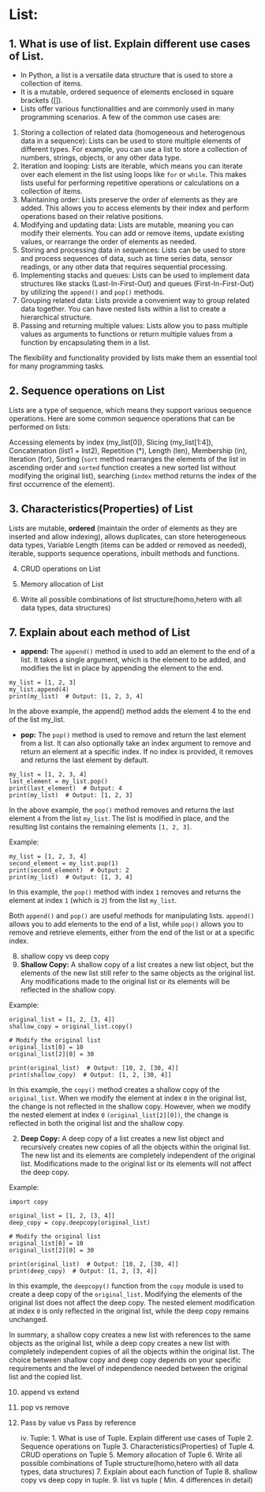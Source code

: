 # List:
          
## 1. What is use of list. Explain different use cases of List.
- In Python, a list is a versatile data structure that is used to store a collection of items.
- It is a mutable, ordered sequence of elements enclosed in square brackets ([]).
- Lists offer various functionalities and are commonly used in many programming scenarios. A few of the common use cases are:

1. Storing a collection of related data (homogeneous and heterogenous data in a sequence): Lists can be used to store multiple elements of different types. For example, you can use a list to store a collection of numbers, strings, objects, or any other data type.
2. Iteration and looping: Lists are iterable, which means you can iterate over each element in the list using loops like `for` or `while`. This makes lists useful for performing repetitive operations or calculations on a collection of items.
3. Maintaining order: Lists preserve the order of elements as they are added. This allows you to access elements by their index and perform operations based on their relative positions.
4. Modifying and updating data: Lists are mutable, meaning you can modify their elements. You can add or remove items, update existing values, or rearrange the order of elements as needed.
5. Storing and processing data in sequences: Lists can be used to store and process sequences of data, such as time series data, sensor readings, or any other data that requires sequential processing.
6. Implementing stacks and queues: Lists can be used to implement data structures like stacks (Last-In-First-Out) and queues (First-In-First-Out) by utilizing the `append()` and `pop()` methods.
7. Grouping related data: Lists provide a convenient way to group related data together. You can have nested lists within a list to create a hierarchical structure.
8. Passing and returning multiple values: Lists allow you to pass multiple values as arguments to functions or return multiple values from a function by encapsulating them in a list.

The flexibility and functionality provided by lists make them an essential tool for many programming tasks.

## 2. Sequence operations on List
Lists are a type of sequence, which means they support various sequence operations. Here are some common sequence operations that can be performed on lists:

Accessing elements by index (my_list[0]), Slicing (my_list[1:4]), Concatenation (list1 + list2), Repetition (*), Length (len), Membership (in), Iteration (for), Sorting (`sort` method rearranges the elements of the list in ascending order and `sorted` function creates a new sorted list without modifying the original list), searching (`index` method returns the index of the first occurrence of the element).

## 3. Characteristics(Properties) of List

Lists are mutable, **ordered** (maintain the order of elements as they are inserted and allow indexing), allows duplicates, can store heterogeneous data types, Variable Length (items can be added or removed as needed), iterable, supports sequence operations, inbuilt methods and functions.

4. CRUD operations on List


5. Memory allocation of List


6. Write all possible combinations of list structure(homo,hetero with all data types, data structures)


## 7. Explain about each method of List
- **append:** The `append()` method is used to add an element to the end of a list. It takes a single argument, which is the element to be added, and modifies the list in place by appending the element to the end.
```
my_list = [1, 2, 3]
my_list.append(4)
print(my_list)  # Output: [1, 2, 3, 4]
```
In the above example, the append() method adds the element 4 to the end of the list my_list.

- **pop:** The `pop()` method is used to remove and return the last element from a list. It can also optionally take an index argument to remove and return an element at a specific index. If no index is provided, it removes and returns the last element by default.

```
my_list = [1, 2, 3, 4]
last_element = my_list.pop()
print(last_element)  # Output: 4
print(my_list)  # Output: [1, 2, 3]
```

In the above example, the `pop()` method removes and returns the last element `4` from the list `my_list`. The list is modified in place, and the resulting list contains the remaining elements `[1, 2, 3]`.

Example:
```
my_list = [1, 2, 3, 4]
second_element = my_list.pop(1)
print(second_element)  # Output: 2
print(my_list)  # Output: [1, 3, 4]
```

In this example, the `pop()` method with index `1` removes and returns the element at index `1` (which is `2`) from the list `my_list`.

Both `append()` and `pop()` are useful methods for manipulating lists. `append()` allows you to add elements to the end of a list, while `pop()` allows you to remove and retrieve elements, either from the end of the list or at a specific index.

8. shallow copy vs deep copy 
1. **Shallow Copy:** A shallow copy of a list creates a new list object, but the elements of the new list still refer to the same objects as the original list. Any modifications made to the original list or its elements will be reflected in the shallow copy.

Example:
```
original_list = [1, 2, [3, 4]]
shallow_copy = original_list.copy()

# Modify the original list
original_list[0] = 10
original_list[2][0] = 30

print(original_list)  # Output: [10, 2, [30, 4]]
print(shallow_copy)  # Output: [1, 2, [30, 4]]
```

In this example, the `copy()` method creates a shallow copy of the `original_list`. When we modify the element at index `0` in the original list, the change is not reflected in the shallow copy. However, when we modify the nested element at index `0` `(original_list[2][0])`, the change is reflected in both the original list and the shallow copy.

2. **Deep Copy:** A deep copy of a list creates a new list object and recursively creates new copies of all the objects within the original list. The new list and its elements are completely independent of the original list. Modifications made to the original list or its elements will not affect the deep copy.

Example:
```
import copy

original_list = [1, 2, [3, 4]]
deep_copy = copy.deepcopy(original_list)

# Modify the original list
original_list[0] = 10
original_list[2][0] = 30

print(original_list)  # Output: [10, 2, [30, 4]]
print(deep_copy)  # Output: [1, 2, [3, 4]]
```

In this example, the `deepcopy()` function from the `copy` module is used to create a deep copy of the `original_list`. Modifying the elements of the original list does not affect the deep copy. The nested element modification at index `0` is only reflected in the original list, while the deep copy remains unchanged.

In summary, a shallow copy creates a new list with references to the same objects as the original list, while a deep copy creates a new list with completely independent copies of all the objects within the original list. The choice between shallow copy and deep copy depends on your specific requirements and the level of independence needed between the original list and the copied list.

10. append vs extend


11. pop vs remove


12. Pass by value vs Pass by reference



    iv. Tuple:
          1. What is use of Tuple. Explain different use cases of Tuple
          2. Sequence operations on Tuple
          3. Characteristics(Properties) of Tuple
          4. CRUD operations on Tuple
          5. Memory allocation of Tuple
          6. Write all possible combinations of Tuple structure(homo,hetero with all data types, data structures)
          7. Explain about each function of Tuple
          8. shallow copy vs deep copy in tuple.
          9. list vs tuple ( Min. 4 differences in detail)
